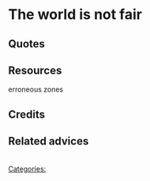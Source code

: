# The world is not fair


## Quotes

## Resources

erroneous zones
## Credits

## Related advices

<br/>[Categories:](../Categories/index.md)